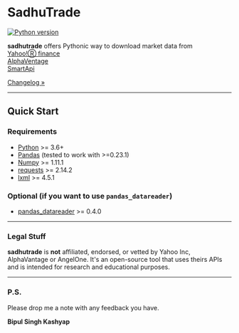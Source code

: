 # SadhuTrade

<a target="new" href="#"><img border=0 src="https://img.shields.io/badge/python-3.6+-blue.svg?style=flat" alt="Python version"></a>


**sadhutrade** offers Pythonic way to download market data from 
<br />[Yahoo!Ⓡ finance](https://finance.yahoo.com)
<br />[AlphaVentage](https://www.alphavantage.com)
<br />[SmartApi](https://smartapi.angelbroking.com)


[Changelog »](#)

---

## Quick Start

### Requirements

-   [Python](https://www.python.org) \>= 3.6+
-   [Pandas](https://github.com/pydata/pandas) (tested to work with
    \>=0.23.1)
-   [Numpy](http://www.numpy.org) \>= 1.11.1
-   [requests](http://docs.python-requests.org/en/master/) \>= 2.14.2
-   [lxml](https://pypi.org/project/lxml/) \>= 4.5.1

### Optional (if you want to use `pandas_datareader`)

-   [pandas\_datareader](https://github.com/pydata/pandas-datareader)
    \>= 0.4.0

---

### Legal Stuff

**sadhutrade** is **not** affiliated, endorsed, or vetted by Yahoo Inc, AlphaVantage or AngelOne. It's
an open-source tool that uses theirs APIs and is
intended for research and educational purposes.

---

### P.S.

Please drop me a note with any feedback you have.

**Bipul Singh Kashyap**
